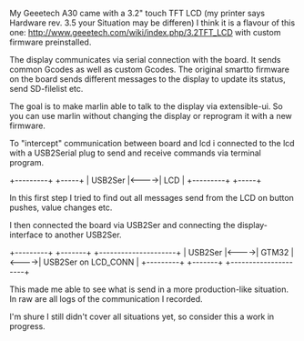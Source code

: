 My Geeetech A30 came with a 3.2" touch TFT LCD (my printer says Hardware rev. 3.5 your Situation may be differen)
I think it is a flavour of this one:
http://www.geeetech.com/wiki/index.php/3.2TFT_LCD
with custom firmware preinstalled.

The display communicates via serial connection with the board. It sends common Gcodes as well as custom Gcodes. The original smartto firmware on the board sends different messages to the display to update its status, send SD-filelist etc.

The goal is to make marlin able to talk to the display via extensible-ui. So you can use marlin without changing the display or reprogram it with a new firmware.


To "intercept" communication between board and lcd i connected to the lcd with a USB2Serial plug to send and receive commands via terminal program.

  +---------+      +-----+
  | USB2Ser |<---->| LCD |
  +---------+      +-----+

In this first step I tried to find out all messages send from the LCD on button pushes, value changes etc.



I then connected the board via USB2Ser and connecting the display-interface to another USB2Ser.

  +---------+      +-------+      +---------------------+
  | USB2Ser |<---->| GTM32 |<---->| USB2Ser on LCD_CONN |
  +---------+      +-------+      +---------------------+

This made me able to see what is send in a more production-like situation.
In raw are all logs of the communication I recorded.

I'm shure I still didn't cover all situations yet, so consider this a work in progress.

